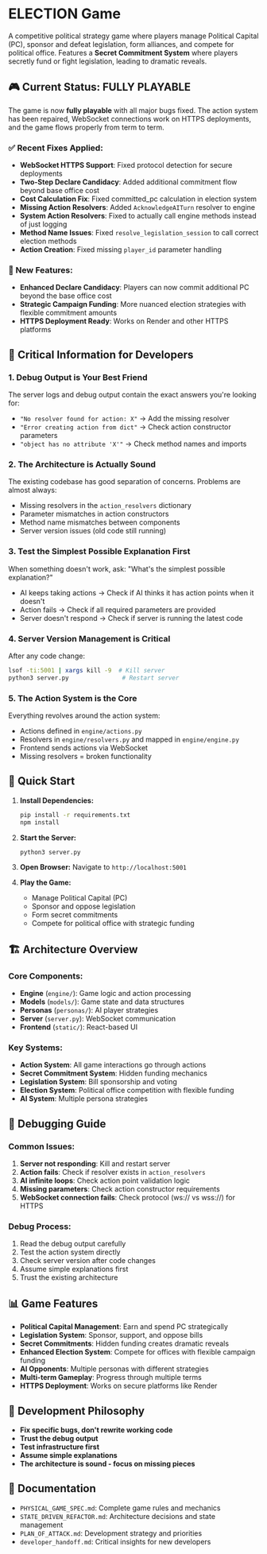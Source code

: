 # ELECTION Game

A competitive political strategy game where players manage Political Capital (PC), sponsor and defeat legislation, form alliances, and compete for political office. Features a **Secret Commitment System** where players secretly fund or fight legislation, leading to dramatic reveals.

## **🎮 Current Status: FULLY PLAYABLE**

The game is now **fully playable** with all major bugs fixed. The action system has been repaired, WebSocket connections work on HTTPS deployments, and the game flows properly from term to term.

### **✅ Recent Fixes Applied:**
- **WebSocket HTTPS Support**: Fixed protocol detection for secure deployments
- **Two-Step Declare Candidacy**: Added additional commitment flow beyond base office cost
- **Cost Calculation Fix**: Fixed committed_pc calculation in election system
- **Missing Action Resolvers**: Added `AcknowledgeAITurn` resolver to engine
- **System Action Resolvers**: Fixed to actually call engine methods instead of just logging
- **Method Name Issues**: Fixed `resolve_legislation_session` to call correct election methods
- **Action Creation**: Fixed missing `player_id` parameter handling

### **🎯 New Features:**
- **Enhanced Declare Candidacy**: Players can now commit additional PC beyond the base office cost
- **Strategic Campaign Funding**: More nuanced election strategies with flexible commitment amounts
- **HTTPS Deployment Ready**: Works on Render and other HTTPS platforms

## **🚨 Critical Information for Developers**

### **1. Debug Output is Your Best Friend**
The server logs and debug output contain the exact answers you're looking for:
- `"No resolver found for action: X"` → Add the missing resolver
- `"Error creating action from dict"` → Check action constructor parameters
- `"object has no attribute 'X'"` → Check method names and imports

### **2. The Architecture is Actually Sound**
The existing codebase has good separation of concerns. Problems are almost always:
- Missing resolvers in the `action_resolvers` dictionary
- Parameter mismatches in action constructors
- Method name mismatches between components
- Server version issues (old code still running)

### **3. Test the Simplest Possible Explanation First**
When something doesn't work, ask: "What's the simplest possible explanation?"
- AI keeps taking actions → Check if AI thinks it has action points when it doesn't
- Action fails → Check if all required parameters are provided
- Server doesn't respond → Check if server is running the latest code

### **4. Server Version Management is Critical**
After any code change:
```bash
lsof -ti:5001 | xargs kill -9  # Kill server
python3 server.py               # Restart server
```

### **5. The Action System is the Core**
Everything revolves around the action system:
- Actions defined in `engine/actions.py`
- Resolvers in `engine/resolvers.py` and mapped in `engine/engine.py`
- Frontend sends actions via WebSocket
- Missing resolvers = broken functionality

## **🎯 Quick Start**

1. **Install Dependencies:**
   ```bash
   pip install -r requirements.txt
   npm install
   ```

2. **Start the Server:**
   ```bash
   python3 server.py
   ```

3. **Open Browser:**
   Navigate to `http://localhost:5001`

4. **Play the Game:**
   - Manage Political Capital (PC)
   - Sponsor and oppose legislation
   - Form secret commitments
   - Compete for political office with strategic funding

## **🏗️ Architecture Overview**

### **Core Components:**
- **Engine** (`engine/`): Game logic and action processing
- **Models** (`models/`): Game state and data structures
- **Personas** (`personas/`): AI player strategies
- **Server** (`server.py`): WebSocket communication
- **Frontend** (`static/`): React-based UI

### **Key Systems:**
- **Action System**: All game interactions go through actions
- **Secret Commitment System**: Hidden funding mechanics
- **Legislation System**: Bill sponsorship and voting
- **Election System**: Political office competition with flexible funding
- **AI System**: Multiple persona strategies

## **🐛 Debugging Guide**

### **Common Issues:**
1. **Server not responding**: Kill and restart server
2. **Action fails**: Check if resolver exists in `action_resolvers`
3. **AI infinite loops**: Check action point validation logic
4. **Missing parameters**: Check action constructor requirements
5. **WebSocket connection fails**: Check protocol (ws:// vs wss://) for HTTPS

### **Debug Process:**
1. Read the debug output carefully
2. Test the action system directly
3. Check server version after code changes
4. Assume simple explanations first
5. Trust the existing architecture

## **📊 Game Features**

- **Political Capital Management**: Earn and spend PC strategically
- **Legislation System**: Sponsor, support, and oppose bills
- **Secret Commitments**: Hidden funding creates dramatic reveals
- **Enhanced Election System**: Compete for offices with flexible campaign funding
- **AI Opponents**: Multiple personas with different strategies
- **Multi-term Gameplay**: Progress through multiple terms
- **HTTPS Deployment**: Works on secure platforms like Render

## **🎯 Development Philosophy**

- **Fix specific bugs, don't rewrite working code**
- **Trust the debug output**
- **Test infrastructure first**
- **Assume simple explanations**
- **The architecture is sound - focus on missing pieces**

## **📝 Documentation**

- `PHYSICAL_GAME_SPEC.md`: Complete game rules and mechanics
- `STATE_DRIVEN_REFACTOR.md`: Architecture decisions and state management
- `PLAN_OF_ATTACK.md`: Development strategy and priorities
- `developer_handoff.md`: Critical insights for new developers